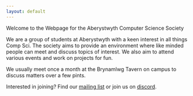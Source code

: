 ```yaml
---
layout: default
---
```

Welcome to the Webpage for the Aberystwyth Computer Science Society

We are a group of students at Aberystwyth with a keen interest in all things
Comp Sci. The society aims to provide an environment where like minded people
can meet and discuss topics of interest. We also aim to attend various events
and work on projects for fun.

We usually meet once a month at the Brynamlwg Tavern on campus to discuss
matters over a few pints.


Interested in joining? Find our [mailing
list](https://groups.google.com/forum/#!forum/abercompsoc) or join us on
[discord]([https://abercompsoc.slack.com/signup](https://discord.gg/3mxCSqj8pK)https://discord.gg/3mxCSqj8pK).
